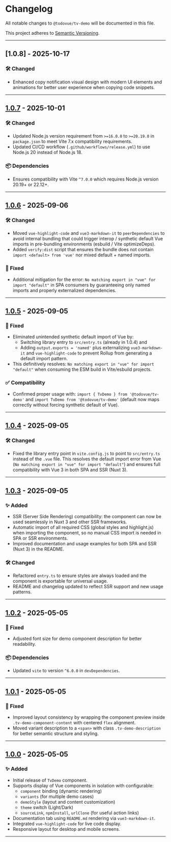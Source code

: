 # Changelog

All notable changes to `@todovue/tv-demo` will be documented in this file.

This project adheres to [Semantic Versioning](https://semver.org/).

---
## [1.0.8] - 2025-10-17

### 🛠️ Changed
- Enhanced copy notification visual design with modern UI elements and animations for better user experience when copying code snippets.

---
## [1.0.7] - 2025-10-01

### 🛠️ Changed
- Updated Node.js version requirement from `>=16.0.0` to `>=20.19.0` in `package.json` to meet Vite 7.x compatibility requirements.
- Updated CI/CD workflow (`.github/workflows/release.yml`) to use Node.js 20 instead of Node.js 18.

### 📦 Dependencies
- Ensures compatibility with Vite `^7.0.0` which requires Node.js version 20.19+ or 22.12+.

---
## [1.0.6] - 2025-09-06

### 🛠️ Changed
- Moved `vue-highlight-code` and `vue3-markdown-it` to `peerDependencies` to avoid internal bundling that could trigger interop / synthetic default Vue imports in pre-bundling environments (esbuild / Vite optimizeDeps).
- Added `verify:dist` script that ensures the bundle does not contain `import <default> from 'vue'` nor mixed default + named imports.

### 🐛 Fixed
- Additional mitigation for the error: `No matching export in "vue" for import "default"` in SPA consumers by guaranteeing only named imports and properly externalized dependencies.

---
## [1.0.5] - 2025-09-05

### 🐛 Fixed
- Eliminated unintended synthetic default import of Vue by:
  - Switching library entry to `src/entry.ts` (already in 1.0.4) and
  - Adding `output.exports = 'named'` plus externalizing `vue3-markdown-it` and `vue-highlight-code` to prevent Rollup from generating a default import pattern.
- This definitively resolves: `No matching export in "vue" for import "default"` when consuming the ESM build in Vite/esbuild projects.

### ✅ Compatibility
- Confirmed proper usage with: `import { TvDemo } from '@todovue/tv-demo'` and `import TvDemo from '@todovue/tv-demo'` (default now maps correctly without forcing synthetic default of Vue).

---
## [1.0.4] - 2025-09-05

### 🛠️ Changed
- Fixed the library entry point in `vite.config.js` to point to `src/entry.ts` instead of the `.vue` file. This resolves the default import error from Vue (`No matching export in "vue" for import "default"`) and ensures full compatibility with Vue 3 in both SPA and SSR (Nuxt 3).

---
## [1.0.3] - 2025-09-05

### ✨ Added
- SSR (Server Side Rendering) compatibility: the component can now be used seamlessly in Nuxt 3 and other SSR frameworks.
- Automatic import of all required CSS (global styles and highlight.js) when importing the component, so no manual CSS import is needed in SPA or SSR environments.
- Improved documentation and usage examples for both SPA and SSR (Nuxt 3) in the README.

### 🛠️ Changed
- Refactored `entry.ts` to ensure styles are always loaded and the component is exportable for universal usage.
- README and changelog updated to reflect SSR support and new usage patterns.

---
## [1.0.2] - 2025-05-05

### 🐛 Fixed
- Adjusted font size for demo component description for better readability.

### 📦 Dependencies
- Updated `vite` to version `^6.0.0` in `devDependencies`.

---
## [1.0.1] - 2025-05-05

### 🐛 Fixed
- Improved layout consistency by wrapping the component preview inside `.tv-demo-component-content` with centered `flex` alignment.
- Moved variant description to a `<span>` with class `.tv-demo-description` for better semantic structure and styling.

---
## [1.0.0] - 2025-05-05

### ✨ Added
- Initial release of `TvDemo` component.
- Supports display of Vue components in isolation with configurable:
    - `component` binding (dynamic rendering)
    - `variants` (for multiple demo cases)
    - `demoStyle` (layout and content customization)
    - `theme` switch (Light/Dark)
    - `sourceLink`, `npmInstall`, `urlClone` (for useful action links)
- Documentation tab using `README.md` rendering via `vue3-markdown-it`.
- Integrated `vue-highlight-code` for live code display.
- Responsive layout for desktop and mobile screens.

---
[1.0.7]: https://github.com/TODOvue/tv-demo/pull/28/files
[1.0.6]: https://github.com/TODOvue/tv-demo/pull/24/files
[1.0.5]: https://github.com/TODOvue/tv-demo/pull/23/files
[1.0.4]: https://github.com/TODOvue/tv-demo/pull/22/files
[1.0.3]: https://github.com/TODOvue/tv-demo/pull/21/files
[1.0.2]: https://github.com/TODOvue/tv-demo/pull/20/files
[1.0.1]: https://github.com/TODOvue/tv-demo/pull/19/files
[1.0.0]: https://github.com/TODOvue/tv-demo/pull/18/files
